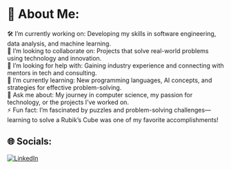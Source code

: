 # 💫 About Me:
🛠 I’m currently working on: Developing my skills in software engineering, data analysis, and machine learning.<br>🤝 I’m looking to collaborate on: Projects that solve real-world problems using technology and innovation.<br>🤲 I’m looking for help with: Gaining industry experience and connecting with mentors in tech and consulting.<br>🌱 I’m currently learning: New programming languages, AI concepts, and strategies for effective problem-solving.<br>💬 Ask me about: My journey in computer science, my passion for technology, or the projects I’ve worked on.<br>⚡ Fun fact: I’m fascinated by puzzles and problem-solving challenges—learning to solve a Rubik’s Cube was one of my favorite accomplishments!


## 🌐 Socials:
[![LinkedIn](https://img.shields.io/badge/LinkedIn-%230077B5.svg?logo=linkedin&logoColor=white)](https://linkedin.com/in/https://www.linkedin.com/in/ahmad-alzhrani-34298b133/) 


<!-- Proudly created with GPRM ( https://gprm.itsvg.in ) -->
